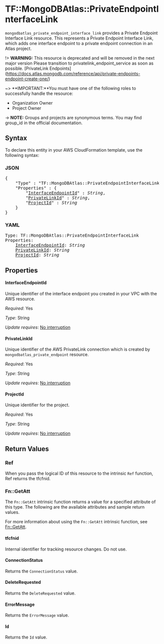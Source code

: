 # TF::MongoDBAtlas::PrivateEndpointInterfaceLink

`mongodbatlas_private_endpoint_interface_link` provides a Private Endpoint Interface Link resource. This represents a Private Endpoint Interface Link, which adds one interface endpoint to a private endpoint connection in an Atlas project.

!> **WARNING:** This resource is deprecated and will be removed in the next major version
                Please transition to privatelink_endpoint_service as soon as possible. [PrivateLink Endpoints] (https://docs.atlas.mongodb.com/reference/api/private-endpoints-endpoint-create-one/)

~> **IMPORTANT:**You must have one of the following roles to successfully handle the resource:
  * Organization Owner
  * Project Owner

-> **NOTE:** Groups and projects are synonymous terms. You may find group_id in the official documentation.

## Syntax

To declare this entity in your AWS CloudFormation template, use the following syntax:

### JSON

<pre>
{
    "Type" : "TF::MongoDBAtlas::PrivateEndpointInterfaceLink",
    "Properties" : {
        "<a href="#interfaceendpointid" title="InterfaceEndpointId">InterfaceEndpointId</a>" : <i>String</i>,
        "<a href="#privatelinkid" title="PrivateLinkId">PrivateLinkId</a>" : <i>String</i>,
        "<a href="#projectid" title="ProjectId">ProjectId</a>" : <i>String</i>
    }
}
</pre>

### YAML

<pre>
Type: TF::MongoDBAtlas::PrivateEndpointInterfaceLink
Properties:
    <a href="#interfaceendpointid" title="InterfaceEndpointId">InterfaceEndpointId</a>: <i>String</i>
    <a href="#privatelinkid" title="PrivateLinkId">PrivateLinkId</a>: <i>String</i>
    <a href="#projectid" title="ProjectId">ProjectId</a>: <i>String</i>
</pre>

## Properties

#### InterfaceEndpointId

Unique identifier of the interface endpoint you created in your VPC with the AWS resource.

_Required_: Yes

_Type_: String

_Update requires_: [No interruption](https://docs.aws.amazon.com/AWSCloudFormation/latest/UserGuide/using-cfn-updating-stacks-update-behaviors.html#update-no-interrupt)

#### PrivateLinkId

Unique identifier of the AWS PrivateLink connection which is created by `mongodbatlas_private_endpoint` resource.

_Required_: Yes

_Type_: String

_Update requires_: [No interruption](https://docs.aws.amazon.com/AWSCloudFormation/latest/UserGuide/using-cfn-updating-stacks-update-behaviors.html#update-no-interrupt)

#### ProjectId

Unique identifier for the project.

_Required_: Yes

_Type_: String

_Update requires_: [No interruption](https://docs.aws.amazon.com/AWSCloudFormation/latest/UserGuide/using-cfn-updating-stacks-update-behaviors.html#update-no-interrupt)

## Return Values

### Ref

When you pass the logical ID of this resource to the intrinsic `Ref` function, Ref returns the tfcfnid.

### Fn::GetAtt

The `Fn::GetAtt` intrinsic function returns a value for a specified attribute of this type. The following are the available attributes and sample return values.

For more information about using the `Fn::GetAtt` intrinsic function, see [Fn::GetAtt](https://docs.aws.amazon.com/AWSCloudFormation/latest/UserGuide/intrinsic-function-reference-getatt.html).

#### tfcfnid

Internal identifier for tracking resource changes. Do not use.

#### ConnectionStatus

Returns the <code>ConnectionStatus</code> value.

#### DeleteRequested

Returns the <code>DeleteRequested</code> value.

#### ErrorMessage

Returns the <code>ErrorMessage</code> value.

#### Id

Returns the <code>Id</code> value.

